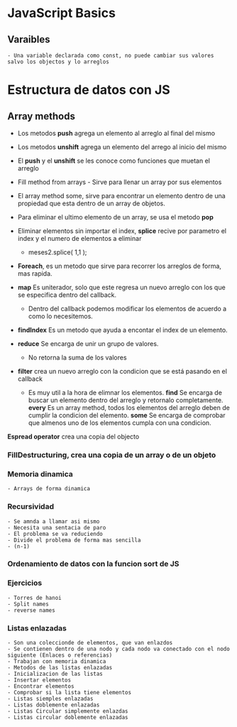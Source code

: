 # JavaScript Basics 
## Varaibles 
    - Una variable declarada como const, no puede cambiar sus valores salvo los objectos y lo arreglos 
# Estructura de datos con JS

## Array methods
- Los metodos **push** agrega un elemento al arreglo al final del mismo
- Los metodos **unshift** agrega un elemento del arrego al inicio del mismo
- El **push** y el **unshift** se les conoce como funciones que muetan el arreglo
-  Fill method from arrays - Sirve para llenar un array por sus elementos
- El array method some, sirve para encontrar un elemento dentro de una propiedad que esta dentro de un array de objetos.
- Para eliminar el ultimo elemento de un array, se usa el metodo **pop**
- Eliminar elementos sin importar el index,  **splice** recive por parametro el index y el numero de elementos a eliminar
    - meses2.splice( 1,1 );
- **Foreach**, es un metodo que sirve para recorrer los arreglos de forma, mas rapida.

- **map** Es uniterador, solo que este regresa un nuevo arreglo con los que se especifica dentro del callback.

    - Dentro del callback podemos modificar los elementos de acuerdo a como lo necesitemos.

- **findIndex**  Es un metodo que ayuda a encontar el index de un elemento.
- **reduce** Se encarga de unir un grupo de valores.
     - No retorna la suma de los valores
- **filter** crea un nuevo arreglo con la condicion que se está pasando en el callback
    - Es muy util a la hora de elimnar los elementos.
**find** Se encarga de buscar un elemento dentro del arreglo y retornalo completamente.
**every** Es un array method, todos los elementos del arreglo deben de cumplir la condicion del elemento.
**some** Se encarga de comprobar que almenos uno de los elementos cumpla con una condicion.

**Espread operator** crea una copia del objecto

###  FillDestructuring, crea una copia de un array o de un objeto

### Memoria dinamica
    - Arrays de forma dinamica
### Recursividad 
    - Se amnda a llamar asi mismo 
    - Necesita una sentacia de paro
    - El problema se va reduciendo
    - Divide el problema de forma mas sencilla
    - (n-1)

### Ordenamiento de datos con la funcion sort de JS
### Ejercicios
    - Torres de hanoi
    - Split names
    - reverse names

### Listas enlazadas
    - Son una coleccionde de elementos, que van enlazdos
    - Se contienen dentro de una nodo y cada nodo va conectado con el nodo siguiente (Enlaces o referencias)
    - Trabajan con memoria dinamica
    - Metodos de las listas enlazadas
    - Inicializacion de las listas
    - Insertar elementos
    - Encontrar elementos
    - Comprobar si la lista tiene elementos
    - Listas siemples enlazadas
    - Listas doblemente enlazadas
    - Listas Circular simplemente enlazdas
    - Listas circular doblemente enlazadas